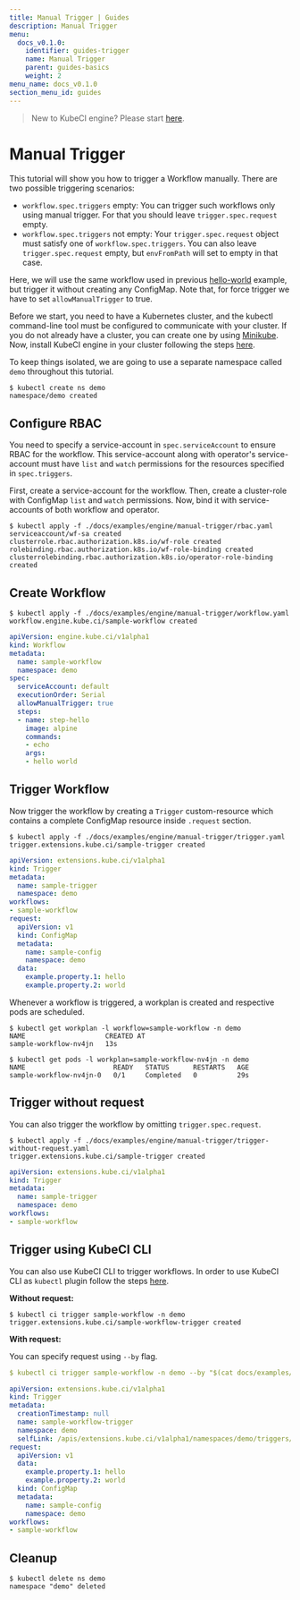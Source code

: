 ```yaml
---
title: Manual Trigger | Guides
description: Manual Trigger
menu:
  docs_v0.1.0:
    identifier: guides-trigger
    name: Manual Trigger
    parent: guides-basics
    weight: 2
menu_name: docs_v0.1.0
section_menu_id: guides
---
```


> New to KubeCI engine? Please start [here](/docs/concepts/README.md).

# Manual Trigger

This tutorial will show you how to trigger a Workflow manually. There are two possible triggering scenarios:

- `workflow.spec.triggers` empty: You can trigger such workflows only using manual trigger. For that you should leave `trigger.spec.request` empty.
- `workflow.spec.triggers` not empty: Your `trigger.spec.request` object must satisfy one of `workflow.spec.triggers`. You can also leave `trigger.spec.request` empty, but `envFromPath` will set to empty in that case.

Here, we will use the same workflow used in previous [hello-world](hello_world.md) example, but trigger it without creating any ConfigMap. Note that, for force trigger we have to set `allowManualTrigger` to true.

Before we start, you need to have a Kubernetes cluster, and the kubectl command-line tool must be configured to communicate with your cluster. If you do not already have a cluster, you can create one by using [Minikube](https://github.com/kubernetes/minikube). Now, install KubeCI engine in your cluster following the steps [here](/docs/setup/engine/install.md).

To keep things isolated, we are going to use a separate namespace called `demo` throughout this tutorial.

```console
$ kubectl create ns demo
namespace/demo created
```

## Configure RBAC

You need to specify a service-account in `spec.serviceAccount` to ensure RBAC for the workflow. This service-account along with operator's service-account must have `list` and `watch` permissions for the resources specified in `spec.triggers`.

First, create a service-account for the workflow. Then, create a cluster-role with ConfigMap `list` and `watch` permissions. Now, bind it with service-accounts of both workflow and operator.

```console
$ kubectl apply -f ./docs/examples/engine/manual-trigger/rbac.yaml
serviceaccount/wf-sa created
clusterrole.rbac.authorization.k8s.io/wf-role created
rolebinding.rbac.authorization.k8s.io/wf-role-binding created
clusterrolebinding.rbac.authorization.k8s.io/operator-role-binding created
```

## Create Workflow

```console
$ kubectl apply -f ./docs/examples/engine/manual-trigger/workflow.yaml
workflow.engine.kube.ci/sample-workflow created
```

```yaml
apiVersion: engine.kube.ci/v1alpha1
kind: Workflow
metadata:
  name: sample-workflow
  namespace: demo
spec:
  serviceAccount: default
  executionOrder: Serial
  allowManualTrigger: true
  steps:
  - name: step-hello
    image: alpine
    commands:
    - echo
    args:
    - hello world
```

## Trigger Workflow

Now trigger the workflow by creating a `Trigger` custom-resource which contains a complete ConfigMap resource inside `.request` section.

```console
$ kubectl apply -f ./docs/examples/engine/manual-trigger/trigger.yaml
trigger.extensions.kube.ci/sample-trigger created
```

```yaml
apiVersion: extensions.kube.ci/v1alpha1
kind: Trigger
metadata:
  name: sample-trigger
  namespace: demo
workflows:
- sample-workflow
request:
  apiVersion: v1
  kind: ConfigMap
  metadata:
    name: sample-config
    namespace: demo
  data:
    example.property.1: hello
    example.property.2: world
```

Whenever a workflow is triggered, a workplan is created and respective pods are scheduled.

```console
$ kubectl get workplan -l workflow=sample-workflow -n demo
NAME                    CREATED AT
sample-workflow-nv4jn   13s
```

```console
$ kubectl get pods -l workplan=sample-workflow-nv4jn -n demo
NAME                      READY   STATUS      RESTARTS   AGE
sample-workflow-nv4jn-0   0/1     Completed   0          29s
```

## Trigger without request

You can also trigger the workflow by omitting `trigger.spec.request`.

```console
$ kubectl apply -f ./docs/examples/engine/manual-trigger/trigger-without-request.yaml
trigger.extensions.kube.ci/sample-trigger created
```

```yaml
apiVersion: extensions.kube.ci/v1alpha1
kind: Trigger
metadata:
  name: sample-trigger
  namespace: demo
workflows:
- sample-workflow
```

## Trigger using KubeCI CLI

You can also use KubeCI CLI to trigger workflows. In order to use KubeCI CLI as `kubectl` plugin follow the steps [here](/docs/setup/cli/install.md).

**Without request:**

```console
$ kubectl ci trigger sample-workflow -n demo
trigger.extensions.kube.ci/sample-workflow-trigger created
```

**With request:**

You can specify request using `--by` flag.

```yaml
$ kubectl ci trigger sample-workflow -n demo --by "$(cat docs/examples/engine/manual-trigger/configmap.yaml)" -o yaml

apiVersion: extensions.kube.ci/v1alpha1
kind: Trigger
metadata:
  creationTimestamp: null
  name: sample-workflow-trigger
  namespace: demo
  selfLink: /apis/extensions.kube.ci/v1alpha1/namespaces/demo/triggers/sample-workflow-trigger
request:
  apiVersion: v1
  data:
    example.property.1: hello
    example.property.2: world
  kind: ConfigMap
  metadata:
    name: sample-config
    namespace: demo
workflows:
- sample-workflow
```

## Cleanup

```console
$ kubectl delete ns demo
namespace "demo" deleted
```
